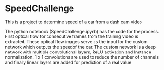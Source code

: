 # SpeedChallenge
This is a project to determine speed of a car from a dash cam video

The python notebook (SpeedChallenge.ipynb) has the code for the process. First optical flow for consecutive frames from the training video is extracted. These optical flow images serve as the input for the custom network which outputs the speedof the car. The custom network is a deep network with multiple convolutional layers, ReLU activation and Instance normalization. 1 x 1 convolutions are used to reduce the number of channels and finally linear layers are added for prediction of a real value
